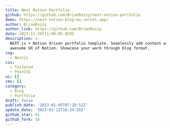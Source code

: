 ```yaml
---
title: Next Notion Portfolio
github: https://github.com/BrianRuizy/next-notion-portfolio
demo: https://next-notion-blog-mu.vercel.app/
author: BrianRuizy
author_link: https://github.com/BrianRuizy
date: 2023-11-26T11:00:05.859Z
description: >-
  NEXT.js + Notion driven portfolio template. Seamlessly add content with the
  awesome UX of Notion. Showcase your work through blog format.
ssg:
  - Nextjs
css:
  - Tailwind
  - PostCSS
ui: []
cms: []
category:
  - Blog
  - Portfolio
draft: false
publish_date: '2023-01-05T07:28:52Z'
update_date: '2023-01-12T18:24:55Z'
github_star: 61
github_fork: 16
---
```

